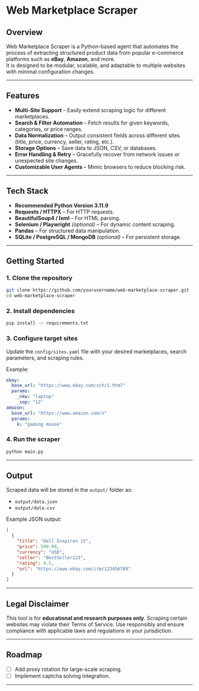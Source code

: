 # Web Marketplace Scraper

## Overview
Web Marketplace Scraper is a Python-based agent that automates the process of extracting structured product data from popular e-commerce platforms such as **eBay**, **Amazon**, and more.  
It is designed to be modular, scalable, and adaptable to multiple websites with minimal configuration changes.

---

## Features
- **Multi-Site Support** – Easily extend scraping logic for different marketplaces.
- **Search & Filter Automation** – Fetch results for given keywords, categories, or price ranges.
- **Data Normalization** – Output consistent fields across different sites (title, price, currency, seller, rating, etc.).
- **Storage Options** – Save data to JSON, CSV, or databases.
- **Error Handling & Retry** – Gracefully recover from network issues or unexpected site changes.
- **Customizable User Agents** – Mimic browsers to reduce blocking risk.

---

## Tech Stack
- **Recommended Python Version 3.11.9**
- **Requests / HTTPX** – For HTTP requests.
- **BeautifulSoup4 / lxml** – For HTML parsing.
- **Selenium / Playwright** *(optional)* – For dynamic content scraping.
- **Pandas** – For structured data manipulation.
- **SQLite / PostgreSQL / MongoDB** *(optional)* – For persistent storage.

---

## Getting Started

### 1. Clone the repository
```bash
git clone https://github.com/yourusername/web-marketplace-scraper.git
cd web-marketplace-scraper
```

### 2. Install dependencies

```bash
pip install -r requirements.txt
```

### 3. Configure target sites

Update the `config/sites.yaml` file with your desired marketplaces, search parameters, and scraping rules.

Example:

```yaml
ebay:
  base_url: "https://www.ebay.com/sch/i.html"
  params:
    _nkw: "laptop"
    _sop: "12"
amazon:
  base_url: "https://www.amazon.com/s"
  params:
    k: "gaming mouse"
```

### 4. Run the scraper

```bash
python main.py
```

---

## Output

Scraped data will be stored in the `output/` folder as:

* `output/data.json`
* `output/data.csv`

Example JSON output:

```json
[
  {
    "title": "Dell Inspiron 15",
    "price": 599.99,
    "currency": "USD",
    "seller": "BestSeller123",
    "rating": 4.5,
    "url": "https://www.ebay.com/itm/123456789"
  }
]
```

---

## Legal Disclaimer

This tool is for **educational and research purposes only**.
Scraping certain websites may violate their Terms of Service.
Use responsibly and ensure compliance with applicable laws and regulations in your jurisdiction.

---

## Roadmap

* [ ] Add proxy rotation for large-scale scraping.
* [ ] Implement captcha solving integration.

---


